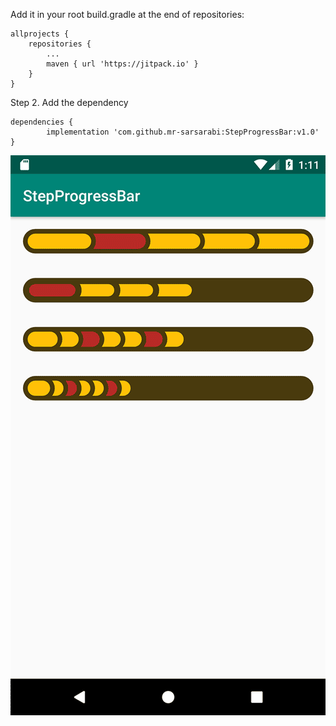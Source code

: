 Add it in your root build.gradle at the end of repositories:

	allprojects {
		repositories {
			...
			maven { url 'https://jitpack.io' }
		}
	}
Step 2. Add the dependency

	dependencies {
	        implementation 'com.github.mr-sarsarabi:StepProgressBar:v1.0'
	}


![Screenshot of the library outcome.](screenshot.png)